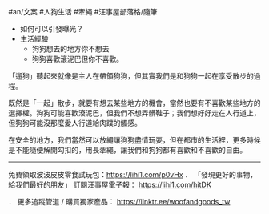 #an/文案 #人狗生活 #牽繩 #汪事屋部落格/隨筆 

- 如何可以引發曝光？
- 生活經驗
	- 狗狗想去的地方你不想去
	- 狗狗喜歡滾泥巴但你不喜歡。


「遛狗」聽起來就像是主人在帶領狗狗，但其實我們是和狗狗一起在享受散步的過程。

既然是「一起」散步，就要有想去某些地方的機會，當然也要有不喜歡某些地方的選擇權。狗狗可能喜歡滾泥巴，但我們不想弄髒鞋子；我們想好好走在人行道上，但狗狗可能沒那麼愛人行道給肉蹼的觸感。

在安全的地方，我們當然可以放繩讓狗狗盡情玩耍，但在都市的生活裡，更多時候是不能隨便解開勾扣的，用長牽繩，讓我們和狗狗都有喜歡和不喜歡的自由。

---

免費領取波波皮皮零食試玩包：https://lihi1.com/p0vHx
．
「發現更好的事物，給我們最好的朋友」
訂閱汪事屋電子報：
https://lihi1.com/hitDK

．
更多追蹤管道 / 購買獨家產品：
https://linktr.ee/woofandgoods_tw


